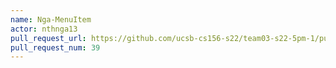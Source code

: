 ```yaml
---
name: Nga-MenuItem
actor: nthnga13
pull_request_url: https://github.com/ucsb-cs156-s22/team03-s22-5pm-1/pull/39
pull_request_num: 39
---
```

